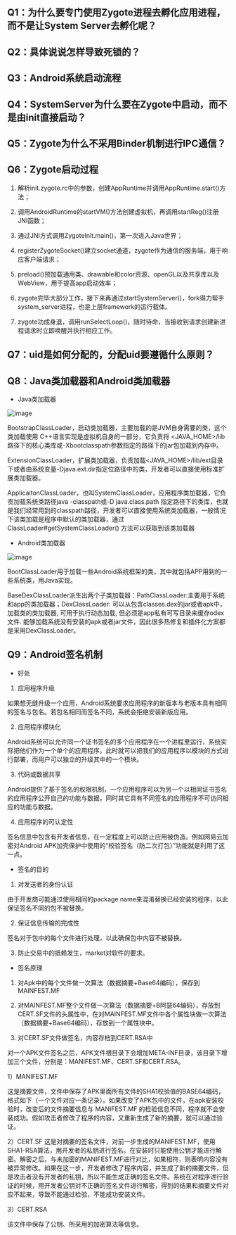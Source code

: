 ## Q1：为什么要专门使用Zygote进程去孵化应用进程，而不是让System Server去孵化呢？

## Q2：具体说说怎样导致死锁的？

## Q3：Android系统启动流程

## Q4：SystemServer为什么要在Zygote中启动，而不是由init直接启动？

## Q5：Zygote为什么不采用Binder机制进行IPC通信？

## Q6：Zygote启动过程

1. 解析init.zygote.rc中的参数，创建AppRuntime并调用AppRuntime.start()方法；
   
2. 调用AndroidRuntime的startVM()方法创建虚拟机，再调用startReg()注册JNI函数；

3. 通过JNI方式调用ZygoteInit.main()，第一次进入Java世界；

4. registerZygoteSocket()建立socket通道，zygote作为通信的服务端，用于响应客户端请求；

5. preload()预加载通用类、drawable和color资源、openGL以及共享库以及WebView，用于提高app启动效率；

6. zygote完毕大部分工作，接下来再通过startSystemServer()，fork得力帮手system_server进程，也是上层framework的运行载体。

7. zygote功成身退，调用runSelectLoop()，随时待命，当接收到请求创建新进程请求时立即唤醒并执行相应工作。

## Q7：uid是如何分配的，分配uid要遵循什么原则？

## Q8：Java类加载器和Android类加载器

- Java类加载器

![image](https://github.com/user-attachments/assets/4b5432cc-d968-42e2-85e9-3a6a09455d0c)

BootstrapClassLoader，启动类加载器，主要加载的是JVM自身需要的类，这个类加载使用 C++语言实现是虚拟机自身的一部分，它负责将 <JAVA_HOME>/lib路径下的核心类库或-Xbootclasspath参数指定的路径下的jar包加载到内存中。

ExtensionClassLoader，扩展类加载器，负责加载<JAVA_HOME>/lib/ext目录下或者由系统变量-Djava.ext.dir指定位路径中的类，开发者可以直接使用标准扩展类加载器。

ApplicaitonClassLoader，也叫SystemClassLoader，应用程序类加载器，它负责加载系统类路径java -classpath或-D java.class.path 指定路径下的类库，也就是我们经常用到的classpath路径，开发者可以直接使用系统类加载器，一般情况下该类加载是程序中默认的类加载器，通过ClassLoader#getSystemClassLoader() 方法可以获取到该类加载器

- Android类加载器

![image](https://github.com/user-attachments/assets/5a03ab86-1eba-4284-b59d-b71ba6bd2dad)

BootClassLoader用于加载一些Android系统框架的类，其中就包括APP用到的一些系统类，用Java实现。

BaseDexClassLoader派生出两个子类加载器：PathClassLoader:主要用于系统和app的类加载器；DexClassLoader: 可以从包含classes.dex的jar或者apk中，加载类的类加载器, 可用于执行动态加载, 但必须是app私有可写目录来缓存odex文件. 能够加载系统没有安装的apk或者jar文件，因此很多热修复和插件化方案都是采用DexClassLoader。

## Q9：Android签名机制

- 好处

1. 应用程序升级

如果想无缝升级一个应用，Android系统要求应用程序的新版本与老版本具有相同的签名与包名。若包名相同而签名不同，系统会拒绝安装新版应用。

2. 应用程序模块化

Android系统可以允许同一个证书签名的多个应用程序在一个进程里运行，系统实际把他们作为一个单个的应用程序。此时就可以把我们的应用程序以模块的方式进行部署，而用户可以独立的升级其中的一个模块。

3. 代码或数据共享

Android提供了基于签名的权限机制，一个应用程序可以为另一个以相同证书签名的应用程序公开自己的功能与数据，同时其它具有不同签名的应用程序不可访问相应的功能与数据。

4. 应用程序的可认定性

签名信息中包含有开发者信息，在一定程度上可以防止应用被伪造。例如网易云加密对Android APK加壳保护中使用的“校验签名（防二次打包）”功能就是利用了这一点。

- 签名的目的

1. 对发送者的身份认证

由于开发商可能通过使用相同的package name来混淆替换已经安装的程序，以此保证签名不同的包不被替换。

2. 保证信息传输的完成性

签名对于包中的每个文件进行处理，以此确保包中内容不被替换。

3. 防止交易中的抵赖发生，market对软件的要求。

- 签名原理

1. 对Apk中的每个文件做一次算法（数据摘要+Base64编码），保存到MAINFEST.MF

2. 对MAINFEST.MF整个文件做一次算法（数据摘要+B阿瑟64编码），存放到CERT.SF文件的头属性中，在对MAINFEST.MF文件中各个属性块做一次算法（数据摘要+Base64编码），存放到一个属性块中。

3. 对CERT.SF文件做签名，内容存档到CERT.RSA中      

对一个APK文件签名之后，APK文件根目录下会增加META-INF目录，该目录下增加三个文件，分别是：MANIFEST.MF、CERT.SF和CERT.RSA。

1）MANIFEST.MF

这是摘要文件，文件中保存了APK里面所有文件的SHA1校验值的BASE64编码，格式如下（一个文件对应一条记录）。如果改变了APK包中的文件，在apk安装校验时，改变后的文件摘要信息与 MANIFEST.MF 的检验信息不同，程序就不会安装成功。假如攻击者修改了程序的内容，又重新生成了新的摘要，就可以通过验证。

2）CERT.SF
这是对摘要的签名文件，对前一步生成的MANIFEST.MF，使用SHA1-RSA算法，用开发者的私钥进行签名。在安装时只能使用公钥才能进行解密。解密之后，与未加密的MANIFEST.MF进行对比，如果相符，则表明内容没有被异常修改。如果在这一步，开发者修改了程序内容，并生成了新的摘要文件，但是攻击者没有开发者的私钥，所以不能生成正确的签名文件。系统在对程序进行验证的时候，用开发者公钥对不正确的签名文件进行解密，得到的结果和摘要文件对应不起来，导致不能通过检验，不能成功安装文件。

3）CERT.RSA

该文件中保存了公钥、所采用的加密算法等信息。
